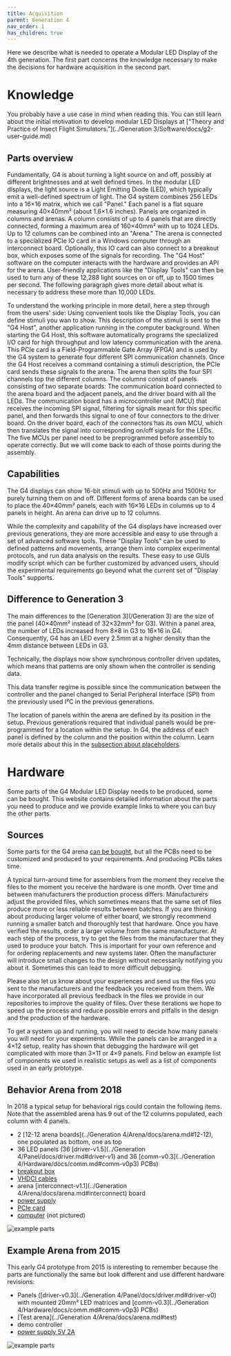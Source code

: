 ```yaml
---
title: Acquisition
parent: Generation 4
nav_order: 1
has_children: true
---
```


Here we describe what is needed to operate a Modular LED Display of the 4th generation. The first part concerns the knowledge necessary to make the decisions for hardware acquisition in the second part.

# Knowledge

You probably have a use case in mind when reading this. You can still learn about the initial motivation to develop modular LED Displays at ["Theory and Practice of Insect Flight Simulators."](../Generation 3/Software/docs/g2-user-guide.md)

## Parts overview

Fundamentally, G4 is about turning a light source on and off, possibly at different brightnesses and at well defined times. In the modular LED displays, the light source is a Light Emitting Diode (LED), which typically emit a well-defined spectrum of light. The G4 system combines 256 LEDs into a 16×16 matrix, which we call "Panel." Each panel is a flat square measuring 40×40mm² (about 1.6×1.6 inches). Panels are organized in columns and arenas. A column consists of up to 4 panels that are directly connected, forming a maximum area of 160×40mm² with up to 1024 LEDs. Up to 12 columns can be combined into an "Arena." The arena is connected to a specialized PCIe IO card in a Windows computer through an interconnect board. Optionally, this IO card can also connect to a breakout box, which exposes some of the signals for recording. The "G4 Host" software on the computer interacts with the hardware and provides an API for the arena. User-friendly applications like the "Display Tools" can then be used to turn any of these 12,288 light sources on or off, up to 1500 times per second. The following paragraph gives more detail about what is necessary to address these more than 10,000 LEDs.

To understand the working principle in more detail, here a step through from the users' side: Using convenient tools like the Display Tools, you can define stimuli you wan to show. This description of the stimuli is sent to the "G4 Host", another application running in the computer background. When starting the G4 Host, this software automatically programs the specialized I/O card for high throughput and low latency communication with the arena. This PCIe card is a Field-Programmable Gate Array (FPGA) and is used by the G4 system to generate four different SPI communication channels. Once the G4 Host receives a command containing a stimuli description, the PCIe card sends these signals to the arena. The arena then splits the four SPI channels top the different columns. The columns consist of panels consisting of two separate boards: The communication board connected to the arena board and the adjacent panels, and the driver board with all the LEDs. The communication board has a microcontroller unit (MCU) that receives the incoming SPI signal, filtering for signals meant for this specific panel, and then forwards this signal to one of four connectors to the driver board. On the driver board, each of the connectors has its own MCU, which then translates the signal into corresponding on/off signals for the LEDs. The five MCUs per panel need to be preprogrammed before assembly to operate correctly. But we will come back to each of those points during the assembly.

## Capabilities

The G4 displays can show 16-bit stimuli with up to 500Hz and 1500Hz for purely turning them on and off. Different forms of arena boards can be used to place the 40×40mm² panels, each with 16×16 LEDs in columns up to 4 panels in height. An arena can drive up to 12 columns.

While the complexity and capability of the G4 displays have increased over previous generations, they are more accessible and easy to use through a set of advanced software tools. These "Display Tools" can be used to defined patterns and movements, arrange them into complex experimental protocols, and run data analysis on the results. These easy to use GUIs modify script which can be further customized by advanced users, should the experimental requirements go beyond what the current set of "Display Tools" supports.

## Difference to Generation 3

The main differences to the [Generation 3](/Generation 3) are the size of the panel (40×40mm² instead of 32×32mm² for G3). Within a panel area, the number of LEDs increased from 8×8 in G3 to 16×16 in G4. Consequently, G4 has an LED every 2.5mm at a higher density than the 4mm distance between LEDs in G3.

Technically, the displays now show synchronous controller driven updates, which means that patterns are only shown when the controller is sending data. 

This data transfer regime is possible since the communication between the controller and the panel changed to  Serial Peripheral Interface (SPI) from the previously used I²C in the previous generations.

The location of panels within the arena are defined by its position in the setup. Previous generations required that individual panels would be pre-programmed for a location within the setup. In G4, the address of each panel is defined by the column and the position within the column. Learn more details about this in the [subsection about placeholders](#placeholder).

# Hardware

Some parts of the G4 Modular LED Display needs to be produced, some can be bought. This website contains detailed information about the parts you need to produce and we provide example links to where you can buy the other parts.

## Sources

Some parts for the G4 arena [can be bought](G4-COTS.md), but all the PCBs need to be customized and produced to your requirements. And producing PCBs takes time.

A typical turn-around time for assemblers from the moment they receive the files to the moment you receive the hardware is one month. Over time and between manufacturers the production process differs. Manufacturers adjust the provided files, which sometimes means that the same set of files produce more or less reliable results between batches. If you are thinking about producing larger volume of either board, we strongly recommend running a smaller batch and thoroughly test that hardware. Once you have verified the results, order a larger volume from the same manufacturer. At each step of the process, try to get the files from the manufacturer that they used to produce your batch. This is important for your own reference and for ordering replacements and new systems later. Often the manufacturer will introduce small changes to the design without necessarily notifying you about it. Sometimes this can lead to more difficult debugging.

Please also let us know about your experiences and send us the files you sent to the manufacturers and the feedback you received from them. We have incorporated all previous feedback in the files we provide in our repositories to improve the quality of files. Over these iterations we hope to speed up the process and reduce possible errors and pitfalls in the design and the production of the hardware.

To get a system up and running, you will need to decide how many panels you will need for your experiments. While the panels can be arranged in a 4×12 setup, reality has shown that debugging the hardware will get complicated with more than 3×11 or 4×9 panels. Find below an example list of components we used in realistic setups as well as a list of components used in an early prototype.

## Behavior Arena from 2018

In 2018 a typical setup for behavioral rigs could contain the following items. Note that the assembled arena has 9 out of the 12 columns populated, each column with 4 panels.

- 2 [12-12 arena boards](../Generation 4/Arena/docs/arena.md#12-12), one populated as bottom, one as top
- 36 LED panels (36 [driver-v1.5](../Generation 4/Panel/docs/driver.md#driver-v1) and 36 [comm-v0.3](../Generation 4/Hardware/docs/comm.md#comm-v0p3) PCBs)
- [breakout box](G4-COTS.md#breakout)
- [VHDCI cables](G4-COTS.md#vhdci)
- arena [interconnect-v1.1](../Generation 4/Arena/docs/arena.md#interconnect) board
- [power supply](G4-COTS.md#power-supply)
- [PCIe card](G4-COTS.md#rio-card)
- [computer](G4-COTS.md#computer) (not pictured)

![example parts](../assets/G4/hardware_bundle-2018.jpg)

## Example Arena from 2015

This early G4 prototype from 2015 is interesting to remember because the parts are functionally the same but look different and use different hardware revisions:

- Panels ([driver-v0.3](../Generation 4/Panel/docs/driver.md#driver-v0) with mounted 20mm² LED matrices and [comm-v0.3](../Generation 4/Hardware/docs/comm.md#comm-v0p3) PCBs)
- [Test arena](../Generation 4/Arena/docs/arena.md#test)
- demo controller
- [power supply 5V 2A](G4-COTS.md#power-supply)

![example parts](../assets/G4/hardware_bundle-2015.jpg)
